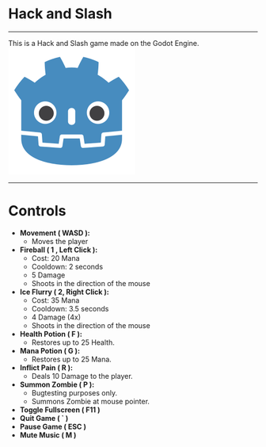 # Hack and Slash
___
This is a Hack and Slash game made on the Godot Engine.
[![Rip](https://raw.githubusercontent.com/godotengine/godot/master/icon.png)](https://godotengine.org/)
___
# Controls
- **Movement ( WASD ):**
  - Moves the player
- **Fireball ( 1 , Left Click ):**
  - Cost: 20 Mana
  - Cooldown: 2 seconds
  - 5 Damage
  - Shoots in the direction of the mouse
- **Ice Flurry ( 2, Right Click ):**
  - Cost: 35 Mana
  - Cooldown: 3.5 seconds
  - 4 Damage (4x)
  - Shoots in the direction of the mouse
- **Health Potion ( F ):**
  - Restores up to 25 Health.
- **Mana Potion ( G ):**
  - Restores up to 25 Mana.
- **Inflict Pain ( R ):**
  - Deals 10 Damage to the player.
- **Summon Zombie ( P ):**
  - Bugtesting purposes only.
  - Summons Zombie at mouse pointer.
- **Toggle Fullscreen ( F11 )**
- **Quit Game ( ` )**
- **Pause Game ( ESC )**
- **Mute Music ( M )**